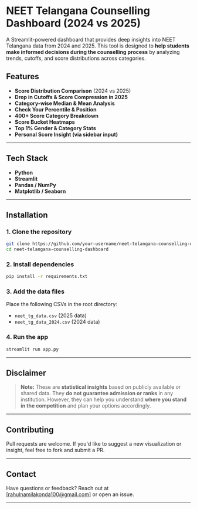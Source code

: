 # NEET Telangana Counselling Dashboard (2024 vs 2025)

A Streamlit-powered dashboard that provides deep insights into NEET Telangana data from 2024 and 2025.
This tool is designed to **help students make informed decisions during the counselling process** by analyzing trends, cutoffs, and score distributions across categories.

##  Features

* **Score Distribution Comparison** (2024 vs 2025)
* **Drop in Cutoffs & Score Compression in 2025**
* **Category-wise Median & Mean Analysis**
* **Check Your Percentile & Position**
* **400+ Score Category Breakdown**
* **Score Bucket Heatmaps**
* **Top 1% Gender & Category Stats**
* **Personal Score Insight (via sidebar input)**

---

## Tech Stack

* **Python**
* **Streamlit**
* **Pandas / NumPy**
* **Matplotlib / Seaborn**

---

## Installation

### 1. Clone the repository

```bash
git clone https://github.com/your-username/neet-telangana-counselling-dashboard.git
cd neet-telangana-counselling-dashboard
```

### 2. Install dependencies

```bash
pip install -r requirements.txt
```

### 3. Add the data files

Place the following CSVs in the root directory:

* `neet_tg_data.csv` (2025 data)
* `neet_tg_data_2024.csv` (2024 data)

### 4. Run the app

```bash
streamlit run app.py
```

---

## Disclaimer

> **Note:** These are **statistical insights** based on publicly available or shared data. They **do not guarantee admission or ranks** in any institution.
> However, they can help you understand **where you stand in the competition** and plan your options accordingly.

---

## Contributing

Pull requests are welcome. If you'd like to suggest a new visualization or insight, feel free to fork and submit a PR.

---

## Contact

Have questions or feedback?
Reach out at \[[rahulnamilakonda100@gmail.com](mailto:rahulnamilakonda100@gmail.com)] or open an issue.

---
